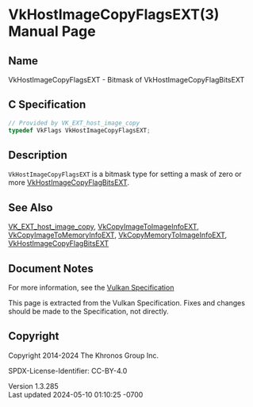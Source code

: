 # VkHostImageCopyFlagsEXT(3) Manual Page

## Name

VkHostImageCopyFlagsEXT - Bitmask of VkHostImageCopyFlagBitsEXT



## <a href="#_c_specification" class="anchor"></a>C Specification

``` c
// Provided by VK_EXT_host_image_copy
typedef VkFlags VkHostImageCopyFlagsEXT;
```

## <a href="#_description" class="anchor"></a>Description

`VkHostImageCopyFlagsEXT` is a bitmask type for setting a mask of zero
or more [VkHostImageCopyFlagBitsEXT](https://registry.khronos.org/vulkan/specs/1.3-extensions/man/html/VkHostImageCopyFlagBitsEXT.html).

## <a href="#_see_also" class="anchor"></a>See Also

[VK_EXT_host_image_copy](https://registry.khronos.org/vulkan/specs/1.3-extensions/man/html/VK_EXT_host_image_copy.html),
[VkCopyImageToImageInfoEXT](https://registry.khronos.org/vulkan/specs/1.3-extensions/man/html/VkCopyImageToImageInfoEXT.html),
[VkCopyImageToMemoryInfoEXT](https://registry.khronos.org/vulkan/specs/1.3-extensions/man/html/VkCopyImageToMemoryInfoEXT.html),
[VkCopyMemoryToImageInfoEXT](https://registry.khronos.org/vulkan/specs/1.3-extensions/man/html/VkCopyMemoryToImageInfoEXT.html),
[VkHostImageCopyFlagBitsEXT](https://registry.khronos.org/vulkan/specs/1.3-extensions/man/html/VkHostImageCopyFlagBitsEXT.html)

## <a href="#_document_notes" class="anchor"></a>Document Notes

For more information, see the <a
href="https://registry.khronos.org/vulkan/specs/1.3-extensions/html/vkspec.html#VkHostImageCopyFlagsEXT"
target="_blank" rel="noopener">Vulkan Specification</a>

This page is extracted from the Vulkan Specification. Fixes and changes
should be made to the Specification, not directly.

## <a href="#_copyright" class="anchor"></a>Copyright

Copyright 2014-2024 The Khronos Group Inc.

SPDX-License-Identifier: CC-BY-4.0

Version 1.3.285  
Last updated 2024-05-10 01:10:25 -0700
